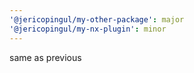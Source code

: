 ```yaml
---
'@jericopingul/my-other-package': major
'@jericopingul/my-nx-plugin': minor
---
```


same as previous
